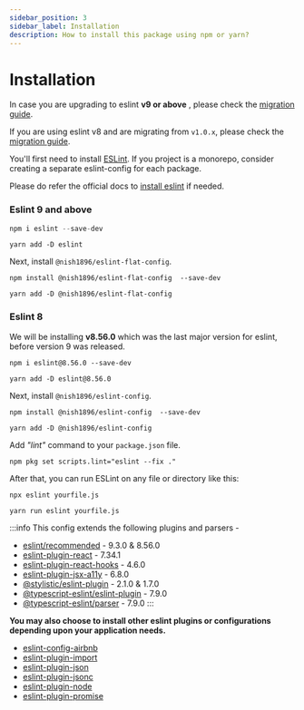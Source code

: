 ```yaml
---
sidebar_position: 3
sidebar_label: Installation
description: How to install this package using npm or yarn?
---
```


# Installation

In case you are upgrading to eslint **v9 or above** , please check the [migration guide](./migration/eslint-8_to_9.md).

If you are using eslint v8 and are migrating from `v1.0.x`, please check the [migration guide](./migration/v1_to_v2.md).

You'll first need to install [ESLint](https://eslint.org/). If you project is a monorepo, consider creating a separate eslint-config for each package.

Please do refer the official docs to [install eslint](https://eslint.org/docs/latest/use/getting-started) if needed.

### Eslint 9 and above

```js
npm i eslint --save-dev
```
```
yarn add -D eslint
```

Next, install `@nish1896/eslint-flat-config`.

```
npm install @nish1896/eslint-flat-config  --save-dev
```
```
yarn add -D @nish1896/eslint-flat-config
```

### Eslint 8

We will be installing **v8.56.0** which was the last major version for eslint, before version 9 was released.

```
npm i eslint@8.56.0 --save-dev
```
```
yarn add -D eslint@8.56.0
```

Next, install `@nish1896/eslint-config`.

```
npm install @nish1896/eslint-config  --save-dev
```
```
yarn add -D @nish1896/eslint-config
```


Add *"lint"* command to your `package.json` file.

```
npm pkg set scripts.lint="eslint --fix ."
```

After that, you can run ESLint on any file or directory like this:

```
npx eslint yourfile.js
```

```
yarn run eslint yourfile.js
```
:::info
This config extends the following plugins and parsers - 
- [eslint/recommended](https://www.npmjs.com/package/eslint) - 9.3.0 & 8.56.0
- [eslint-plugin-react](https://www.npmjs.com/package/eslint-plugin-react) - 7.34.1
- [eslint-plugin-react-hooks](https://www.npmjs.com/package/eslint-plugin-react-hooks) - 4.6.0
- [eslint-plugin-jsx-a11y](https://www.npmjs.com/package/eslint-plugin-jsx-a11y) - 6.8.0
- [@stylistic/eslint-plugin](https://www.npmjs.com/package/@stylistic/eslint-plugin) - 2.1.0 & 1.7.0
- [@typescript-eslint/eslint-plugin](https://www.npmjs.com/package/@typescript-eslint/eslint-plugin) - 7.9.0
- [@typescript-eslint/parser](https://www.npmjs.com/package/@typescript-eslint/parser) - 7.9.0
:::

**You may also choose to install other eslint plugins or configurations depending upon your application needs.** 

- [eslint-config-airbnb](https://www.npmjs.com/package/eslint-config-airbnb)
- [eslint-plugin-import](https://www.npmjs.com/package/eslint-plugin-import)
- [eslint-plugin-json](https://www.npmjs.com/package/eslint-plugin-json)
- [eslint-plugin-jsonc](https://www.npmjs.com/package/eslint-plugin-jsonc)
- [eslint-plugin-node](https://www.npmjs.com/package/eslint-plugin-node)
- [eslint-plugin-promise](https://www.npmjs.com/package/eslint-plugin-promise)